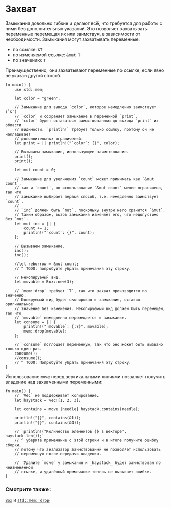 # Захват

Замыкания довольно гибкие и делают всё, что требуется для работы с ними без
дополнительных указаний. Это позволяет захватывать переменные перемещая их или
заимствуя, в зависимости от необходимости.
Замыкания могут захватывать переменные:

- по ссылке: `&T`
- по изменяемой ссылке: `&mut T`
- по значению: `T`

Преимущественно, они захватывают переменные по ссылке, если явно не указан другой
способ.

```rust,editable
fn main() {
    use std::mem;

    let color = "green";

    // Замыкание для вывода `color`, которое немедленно заимствует (`&`)
    // `color` и сохраняет замыкание в переменной `print`.
    // `color` будет оставаться заимствованным до выхода `print` из области
    // видимости. `println!` требует только ссылку, поэтому он не накладывает
    // дополнительных ограничений.
    let print = || println!("`color`: {}", color);

    // Вызываем замыкание, использующее заимствование.
    print();
    print();

    let mut count = 0;

    // Замыкание для увеличения `count` может принимать как `&mut count`,
    // так и `count`, но использование `&mut count` менее ограничено, так что
    // замыкание выбирает первый способ, т.е. немедленно заимствует `count`.
    //
    // `inc` должен быть `mut`, поскольку внутри него хранится `&mut`.
    // Таким образом, вызов замыкания изменяет его, что недопустимо без `mut`.
    let mut inc = || {
        count += 1;
        println!("`count`: {}", count);
    };

    // Вызываем замыкание.
    inc();
    inc();

    //let reborrow = &mut count;
    // ^ TODO: попробуйте убрать примечания эту строку.

    // Некопируемый вид.
    let movable = Box::new(3);

    // `mem::drop` требует `T`, так что захват производится по значению.
    // Копируемый вид будет скопирован в замыкание, оставив оригинальное
    // значение без изменения. Некопируемый вид должен быть перемещён, так что
    // `movable` немедленно перемещается в замыкание.
    let consume = || {
        println!("`movable`: {:?}", movable);
        mem::drop(movable);
    };

    // `consume` поглощает переменную, так что оно может быть вызвано только один раз.
    consume();
    //consume();
    // ^ TODO: Попробуйте убрать примечания эту строку.
}
```

Использование `move` перед вертикальными линиями позваляет получить владение над захваченными переменными:

```rust,editable
fn main() {
    // `Vec` не поддерживает копирование.
    let haystack = vec![1, 2, 3];

    let contains = move |needle| haystack.contains(needle);

    println!("{}", contains(&1));
    println!("{}", contains(&4));

    // `println!("Количество элементов {} в векторе", haystack.len());`
    // ^ уберите примечание с этой строки и в итоге получите ошибку сборки,
    // потому что анализатор заимствований не позволяет использовать
    // переменную после передачи владения.
    
    //  Удалите `move` у замыкания и _haystack_ будет заимствован по неизменяемой 
    // ссылке, и удалённый примечание теперь не вызывает ошибки.
}
```

### Смотрите также:

[`Box`](../../std/box.md) и [`std::mem::drop`](https://doc.rust-lang.org/std/mem/fn.drop.html)
